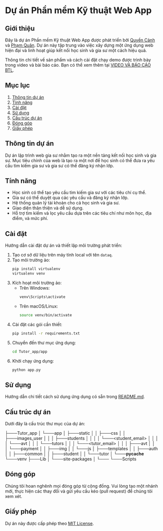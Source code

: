 # Dự án Phần mềm Kỹ thuật Web App

## Giới thiệu

Đây là dự án Phần mềm Kỹ thuật Web App được phát triển bởi [Quyền Cảnh](https://github.com/quyencanh203) và [Phạm Quân](https://github.com/hquan3404). Dự án này tập trung vào việc xây dựng một ứng dụng web hiện đại và linh hoạt giúp kết nối học sinh và gia sư một cách hiệu quả.

Thông tin chi tiết về sản phẩm và cách cài đặt chạy demo được trình bày trong video và bài báo cáo. Bạn có thể xem thêm tại [VIDEO VÀ BÁO CÁO BTL](https://drive.google.com/drive/folders/16rZRvvGM9Y5cE_o_7BkkvhTaqto2yB-O?usp=sharing).

## Mục lục

1. [Thông tin dự án](#thông-tin-dự-án)
2. [Tính năng](#tính-năng)
3. [Cài đặt](#cài-đặt)
4. [Sử dụng](#sử-dụng)
5. [Cấu trúc dự án](#cấu-trúc-dự-án)
6. [Đóng góp](#đóng-góp)
7. [Giấy phép](#giấy-phép)

## Thông tin dự án

Dự án lập trình web gia sư nhằm tạo ra một nền tảng kết nối học sinh và gia sư. Mục tiêu chính của web là tạo ra một nơi để học sinh có thể đưa ra yêu cầu tìm kiếm gia sư và gia sư có thể đăng ký nhận lớp. 

## Tính năng

- Học sinh có thể tạo yêu cầu tìm kiếm gia sư với các tiêu chí cụ thể.
- Gia sư có thể duyệt qua các yêu cầu và đăng ký nhận lớp.
- Hệ thống quản lý tài khoản cho cả học sinh và gia sư.
- Giao diện thân thiện và dễ sử dụng.
- Hỗ trợ tìm kiếm và lọc yêu cầu dựa trên các tiêu chí như môn học, địa điểm, và mức phí.

## Cài đặt

Hướng dẫn cài đặt dự án và thiết lập môi trường phát triển:

1. Tạo cơ sở dữ liệu trên máy tính local với tên `dataq`.
2. Tạo môi trường ảo:
    ```bash
    pip install virtualenv
    virtualenv venv
    ```
3. Kích hoạt môi trường ảo:
    - Trên Windows:
        ```bash
        venv\Scripts\activate
        ```
    - Trên macOS/Linux:
        ```bash
        source venv/bin/activate
        ```
4. Cài đặt các gói cần thiết:
    ```bash
    pip install -r requirements.txt
    ```
5. Chuyển đến thư mục ứng dụng:
    ```bash
    cd Tutor_app/app
    ```
6. Khởi chạy ứng dụng:
    ```bash
    python app.py
    ```

## Sử dụng

Hướng dẫn chi tiết cách sử dụng ứng dụng có sẵn trong [README.md](https://github.com/quyencanh203/Web-App-Software-Engineering-/blob/main/README.md#L32-L33).

## Cấu trúc dự án

Dưới đây là cấu trúc thư mục của dự án:

├───Tutor_app
│   └───app
│       ├───static
│       │   ├───css
│       │   ├───images_user
│       │   │   ├───students
│       │   │   │   └───<student_email>
│       │   │   │       └───avt
│       │   │   └───tutors
│       │   │       └───<tutor_email>
│       │   │           ├───avt
│       │   │           └───payment
│       │   ├───img
│       │   └───js
│       ├───templates
│       │   ├───auth
│       │   ├───common
│       │   ├───student
│       │   └───tutor
│       └───__pycache__
└───venv
    ├───Lib
    │   └───site-packages
    │       └───<packages>
    └───Scripts

## Đóng góp

Chúng tôi hoan nghênh mọi đóng góp từ cộng đồng. Vui lòng tạo một nhánh mới, thực hiện các thay đổi và gửi yêu cầu kéo (pull request) để chúng tôi xem xét.

## Giấy phép

Dự án này được cấp phép theo [MIT License](LICENSE).
